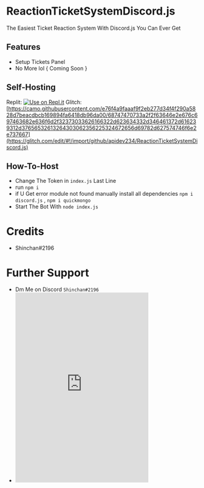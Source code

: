 # ReactionTicketSystemDiscord.js
The Easiest Ticket Reaction System With Discord.js You Can Ever Get 


## Features 

- Setup Tickets Panel 
- No More lol { Coming Soon }


## Self-Hosting 
Replit: [![Use on Repl.it](https://repl.it/badge/github/ShinchanPlayZ/AdvancedWelcomer)](https://replit.com/github/apidev234/ReactionTicketSystemDiscord.js)
Glitch: [https://camo.githubusercontent.com/e76f4a9faaaf9f2eb277d34f4f290a5828d7beacdbcb169894fa6418db96da00/68747470733a2f2f63646e2e676c697463682e636f6d2f32373033626166322d623634332d346461372d616239312d37656532613264303062356225324672656d69782d627574746f6e2e737667](https://glitch.com/edit/#!/import/github/apidev234/ReactionTicketSystemDiscord.js)

## How-To-Host 

- Change The Token in ```index.js``` Last Line
- run ` npm i `
- if U Get error module not found manually install all dependencies ` npm i discord.js ` , ` npm i quickmongo `
- Start The Bot With ` node index.js `

# Credits 
- Shinchan#2196

# Further Support 
- Dm Me on Discord ` Shinchan#2196 `
- <iframe src="https://discord.com/widget?id=842686904624611348&theme=dark" width="350" height="500" allowtransparency="true" frameborder="0" sandbox="allow-popups allow-popups-to-escape-sandbox allow-same-origin allow-scripts"></iframe>
